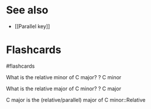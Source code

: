 # See also
- [[Parallel key]]
# Flashcards
#flashcards 

What is the relative minor of C major?
?
C minor
<!--SR:!2022-04-27,55,270-->

What is the relative major of C minor?
?
C major
<!--SR:!2022-04-06,39,250-->

C major is the (relative/parallel) major of C minor::Relative
<!--SR:!2022-03-07,18,250-->
